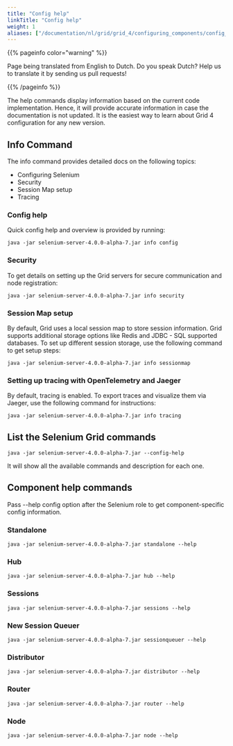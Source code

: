 ```yaml
---
title: "Config help"
linkTitle: "Config help"
weight: 1
aliases: ["/documentation/nl/grid/grid_4/configuring_components/config_help/"]
---
```


{{% pageinfo color="warning" %}}
<p class="lead">
   <i class="fas fa-language display-4"></i> 
   Page being translated from 
   English to Dutch. Do you speak Dutch? Help us to translate
   it by sending us pull requests!
</p>
{{% /pageinfo %}}

The help commands display information based on the current code implementation.
Hence, it will provide accurate information in case the documentation is not updated. 
It is the easiest way to learn about Grid 4 configuration for any new version.

## Info Command

The info command provides detailed docs on the following topics:
* Configuring Selenium
* Security
* Session Map setup
* Tracing

### Config help 

Quick config help and overview is provided by running:

```shell
java -jar selenium-server-4.0.0-alpha-7.jar info config
```

### Security

To get details on setting up the Grid servers for secure communication and node registration:

```shell
java -jar selenium-server-4.0.0-alpha-7.jar info security
```

### Session Map setup

By default, Grid uses a local session map to store session information. 
Grid supports additional storage options like Redis and JDBC - SQL supported databases. 
To set up different session storage, use the following command to get setup steps:

```shell
java -jar selenium-server-4.0.0-alpha-7.jar info sessionmap
```

### Setting up tracing with OpenTelemetry and Jaeger

By default, tracing is enabled. To export traces and visualize them via Jaeger, use the following command for instructions:

```shell
java -jar selenium-server-4.0.0-alpha-7.jar info tracing
```

## List the Selenium Grid commands  
 

```shell
java -jar selenium-server-4.0.0-alpha-7.jar --config-help
```

It will show all the available commands and description for each one.

## Component help commands

Pass --help config option after the Selenium role to get component-specific config information.

### Standalone 

```shell
java -jar selenium-server-4.0.0-alpha-7.jar standalone --help
```
### Hub 

```shell
java -jar selenium-server-4.0.0-alpha-7.jar hub --help
```

### Sessions 

```shell
java -jar selenium-server-4.0.0-alpha-7.jar sessions --help
```

### New Session Queuer

```shell
java -jar selenium-server-4.0.0-alpha-7.jar sessionqueuer --help
```

### Distributor 

```shell
java -jar selenium-server-4.0.0-alpha-7.jar distributor --help
```

### Router 

```shell
java -jar selenium-server-4.0.0-alpha-7.jar router --help
```

### Node 

```shell
java -jar selenium-server-4.0.0-alpha-7.jar node --help
```




